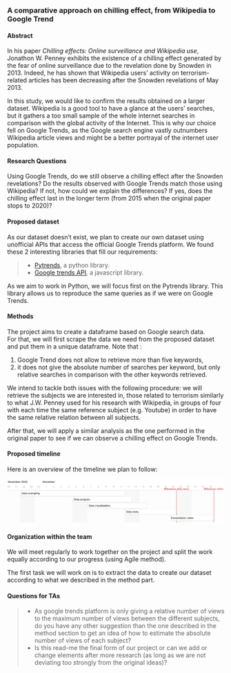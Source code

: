 ### A comparative approach on chilling effect, from Wikipedia to Google Trend


#### Abstract

In his paper *Chilling effects: Online surveillance and Wikipedia use*, Jonathon W. Penney exhibits the existence of a chilling effect generated by the fear of online surveillance due to the revelation done by Snowden in 2013. Indeed, he has shown that Wikipedia users’ activity on terrorism-related articles has been decreasing after the Snowden revelations of May 2013.  

In this study, we would like to confirm the results obtained on a larger dataset. Wikipedia is a good tool to have a glance at the users’ searches, but it gathers a too small sample of the whole internet searches in comparison with the global activity of the Internet. This is why our choice fell on Google Trends, as the Google search engine vastly outnumbers Wikipedia article views and might be a better portrayal of the internet user population.

#### Research Questions

Using Google Trends, do we still observe a chilling effect after the Snowden revelations?
Do the results observed with Google Trends match those using Wikipedia? If not, how could we explain the differences? If yes, does the chilling effect last in the longer term (from 2015 when the original paper stops to 2020)?

#### Proposed dataset

As our dataset doesn’t exist, we plan to create our own dataset using unofficial APIs that access the official Google Trends platform.
We found these 2 interesting libraries that fill our requirements:
> * [Pytrends](https://pypi.org/project/pytrends/), a python library.  
> * [Google trends API](https://www.npmjs.com/package/google-trends-api), a javascript library.

As we aim to work in Python, we will focus first on the Pytrends library. This library allows us to reproduce the same queries as if we were on Google Trends.

#### Methods

The project aims to create a dataframe based on Google search data.  
For that, we will first scrape the data we need from the proposed dataset and put them in a unique dataframe. Note that :

1. Google Trend does not allow to retrieve more than five keywords,
2. it does not give the absolute number of searches per keyword, but only relative searches in comparison with the other keywords retrieved.

We intend to tackle both issues with the following procedure: we will retrieve the subjects we are interested in, those related to terrorism similarly to what J.W. Penney used for his research with Wikipedia, in groups of four with each time the same reference subject (e.g. Youtube) in order to have the same relative relation between all subjects.

After that, we will apply a similar analysis as the one performed in the original paper to see if we can observe a chilling effect on Google Trends.


#### Proposed timeline

Here is an overview of the timeline we plan to follow:
  				
![alt text](https://github.com/epfl-ada/ada-2020-project-milestone-p3-p3_pada1/raw/main/timeline.jpg "Timeline")


#### Organization within the team

We will meet regularly to work together on the project and split the work equally according to our progress (using Agile method).

The first task we will work on is to extract the data to create our dataset according to what we described in the method part.

#### Questions for TAs

> - As google trends platform is only giving a relative number of views to the maximum number of views between the different subjects, do you have any other suggestion than the one described in the method section to get an idea of how to estimate the absolute number of views of each subject?
> - Is this read-me the final form of our project or can we add or change elements after more research (as long as we are not deviating too strongly from the original ideas)?
